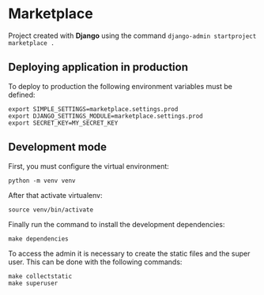# Marketplace

Project created with **Django** using the command `django-admin startproject marketplace .`

## Deploying application in production

To deploy to production the following environment variables must be defined:
```shell script
export SIMPLE_SETTINGS=marketplace.settings.prod
export DJANGO_SETTINGS_MODULE=marketplace.settings.prod
export SECRET_KEY=MY_SECRET_KEY
```

## Development mode

First, you must configure the virtual environment:
```shell script
python -m venv venv
```

After that activate virtualenv:
```shell script
source venv/bin/activate
```

Finally run the command to install the development dependencies:
```shell script
make dependencies
```

To access the admin it is necessary to create the static files and the super user. This can be done with the following commands:

```shell script
make collectstatic
make superuser
